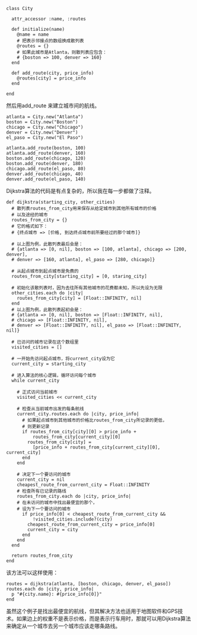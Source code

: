 	class City
	
	  attr_accessor :name, :routes
	
	  def initialize(name)
	    @name = name
	    # 把表示邻接点的数组换成散列表
	    @routes = {}
	    # 如果此城市是Atlanta，则散列表应包含：
	    # {boston => 100, denver => 160}
	  end
	
	  def add_route(city, price_info)
	    @routes[city] = price_info
	  end
	
	end


然后用add_route 来建立城市间的航线。

	atlanta = City.new("Atlanta")
	boston = City.new("Boston")
	chicago = City.new("Chicago")
	denver = City.new("Denver")
	el_paso = City.new("El Paso")
	
	atlanta.add_route(boston, 100)
	atlanta.add_route(denver, 160)
	boston.add_route(chicago, 120)
	boston.add_route(denver, 180)
	chicago.add_route(el_paso, 80)
	denver.add_route(chicago, 40)
	denver.add_route(el_paso, 140)

Dijkstra算法的代码是有点复杂的，所以我在每一步都做了注释。

	def dijkstra(starting_city, other_cities)
	  # 散列表routes_from_city用来保存从给定城市到其他所有城市的价格
	  # 以及途经的城市
	  routes_from_city = {}
	  # 它的格式如下：
	  # {终点城市 => [价格, 到达终点城市前所要经过的那个城市]}
	
	  # 以上图为例，此散列表最后会是：
	  # {atlanta => [0, nil], boston => [100, atlanta], chicago => [200, denver],
	  # denver => [160, atlanta], el_paso => [280, chicago]}
	
	  # 从起点城市到起点城市是免费的
	  routes_from_city[starting_city] = [0, staring_city]
	
	  # 初始化该散列表时，因为去往所有其他城市的花费都未知，所以先设为无限
	  other_cities.each do |city|
	    routes_from_city[city] = [Float::INFINITY, nil]
	  end
	  # 以上图为例，此散列表起初会是：
	  # {atlanta => [0, nil], boston => [Float::INFINITY, nil],
	  # chicago => [Float::INFINITY, nil],
	  # denver => [Float::INFINITY, nil], el_paso => [Float::INFINITY, nil]}
	
	  # 已访问的城市记录在这个数组里
	  visited_cities = []
	
	  # 一开始先访问起点城市，将current_city设为它
	  current_city = starting_city
	
	  # 进入算法的核心逻辑，循环访问每个城市
	  while current_city
	
	    # 正式访问当前城市
	    visited_cities << current_city
	
	    # 检查从当前城市出发的每条航线
	    current_city.routes.each do |city, price_info|
	      # 如果起点城市到其他城市的价格比routes_from_city所记录的更低，
	      # 则更新记录
	      if routes_from_city[city][0] > price_info +
	          routes_from_city[current_city][0]
	        routes_from_city[city] =
	          [price_info + routes_from_city[current_city][0], current_city]
	      end
	    end
	
	    # 决定下一个要访问的城市
	    current_city = nil
	    cheapest_route_from_current_city = Float::INFINITY
	    # 检查所有已记录的路线
	    routes_from_city.each do |city, price_info|
	    # 在未访问的城市中找出最便宜的那个，
	    # 设为下一个要访问的城市
	      if price_info[0] < cheapest_route_from_current_city &&
	          !visited_cities.include?(city)
	        cheapest_route_from_current_city = price_info[0]
	        current_city = city
	      end
	    end
	  end
	
	  return routes_from_city
	end




该方法可以这样使用：

	routes = dijkstra(atlanta, [boston, chicago, denver, el_paso])
	routes.each do |city, price_info|
	  p "#{city.name}: #{price_info[0]}"
	end




虽然这个例子是找出最便宜的航线，但其解决方法也适用于地图软件和GPS技术。如果边上的权重不是表示价格，而是表示行车用时，那就可以用Dijkstra算法来确定从一个城市去另一个城市应该走哪条路线。